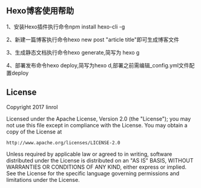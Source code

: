 ## Hexo博客使用帮助
1、安装Hexo插件执行命令npm install hexo-cli -g

2、新建一篇博客执行命令hexo new post "article title"即可生成博客文件

3、生成静态文档执行命令hexo generate,简写为 hexo g 

4、部署发布命令hexo deploy,简写为hexo d,部署之前需编辑_config.yml文件配置deploy

## License
Copyright 2017 linrol

Licensed under the Apache License, Version 2.0 (the "License");
you may not use this file except in compliance with the License.
You may obtain a copy of the License at

    http://www.apache.org/licenses/LICENSE-2.0

Unless required by applicable law or agreed to in writing, software
distributed under the License is distributed on an "AS IS" BASIS,
WITHOUT WARRANTIES OR CONDITIONS OF ANY KIND, either express or implied.
See the License for the specific language governing permissions and
limitations under the License.
